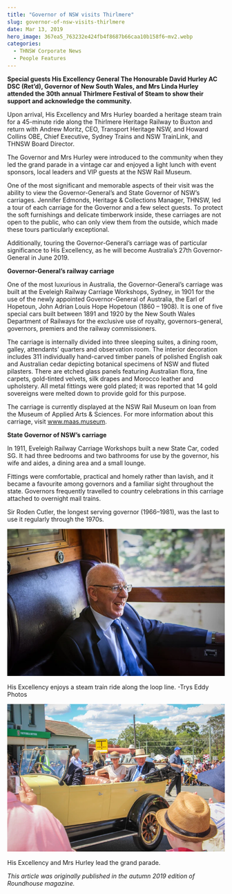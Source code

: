 ```yaml
---
title: "Governor of NSW visits Thirlmere"
slug: governor-of-nsw-visits-thirlmere
date: Mar 13, 2019
hero_image: 367ea5_763232e424fb4f8687b66caa10b158f6~mv2.webp
categories:
  - THNSW Corporate News
  - People Features
---
```



**Special guests His Excellency General The Honourable David Hurley AC DSC (Ret’d), Governor of New South Wales, and Mrs Linda Hurley attended the 30th annual Thirlmere Festival of Steam to show their support and acknowledge the community.**

Upon arrival, His Excellency and Mrs Hurley boarded a heritage steam train for a 45-minute ride along the Thirlmere Heritage Railway to Buxton and return with Andrew Moritz, CEO, Transport Heritage NSW, and Howard Collins OBE, Chief Executive, Sydney Trains and NSW TrainLink, and THNSW Board Director.

The Governor and Mrs Hurley were introduced to the community when they led the grand parade in a vintage car and enjoyed a light lunch with event sponsors, local leaders and VIP guests at the NSW Rail Museum.

One of the most significant and memorable aspects of their visit was the ability to view the Governor-General’s and State Governor of NSW’s carriages. Jennifer Edmonds, Heritage & Collections Manager, THNSW, led a tour of each carriage for the Governor and a few select guests. To protect the soft furnishings and delicate timberwork inside, these carriages are not open to the public, who can only view them from the outside, which made these tours particularly exceptional.

Additionally, touring the Governor-General’s carriage was of particular significance to His Excellency, as he will become Australia’s 27th Governor-General in June 2019.

**Governor-General’s railway carriage**

One of the most luxurious in Australia, the Governor-General’s carriage was built at the Eveleigh Railway Carriage Workshops, Sydney, in 1901 for the use of the newly appointed Governor-General of Australia, the Earl of Hopetoun, John Adrian Louis Hope Hopetoun (1860 – 1908). It is one of five special cars built between 1891 and 1920 by the New South Wales Department of Railways for the exclusive use of royalty, governors-general, governors, premiers and the railway commissioners.

The carriage is internally divided into three sleeping suites, a dining room, galley, attendants’ quarters and observation room. The interior decoration includes 311 individually hand-carved timber panels of polished English oak and Australian cedar depicting botanical specimens of NSW and fluted pilasters. There are etched glass panels featuring Australian flora, fine carpets, gold-tinted velvets, silk drapes and Morocco leather and upholstery. All metal fittings were gold plated; it was reported that 14 gold sovereigns were melted down to provide gold for this purpose.

The carriage is currently displayed at the NSW Rail Museum on loan from the Museum of Applied Arts & Sciences. For more information about this carriage, visit www.maas.museum.

**State Governor of NSW’s carriage**

In 1911, Eveleigh Railway Carriage Workshops built a new State Car, coded SG. It had three bedrooms and two bathrooms for use by the governor, his wife and aides, a dining area and a small lounge.

Fittings were comfortable, practical and homely rather than lavish, and it became a favourite among governors and a familiar sight throughout the state. Governors frequently travelled to country celebrations in this carriage attached to overnight mail trains.

Sir Roden Cutler, the longest serving governor (1966–1981), was the last to use it regularly through the 1970s.

![](367ea5_763232e424fb4f8687b66caa10b158f6~mv2.webp)

His Excellency enjoys a steam train ride along the loop line. -Trys Eddy Photos

![](367ea5_fcd0d77168634ab99eb9f2cf753128aa~mv2_d_4487_2848_s_4_2.webp)

His Excellency and Mrs Hurley lead the grand parade.

*This article was originally published in the autumn 2019 edition of Roundhouse magazine.*
